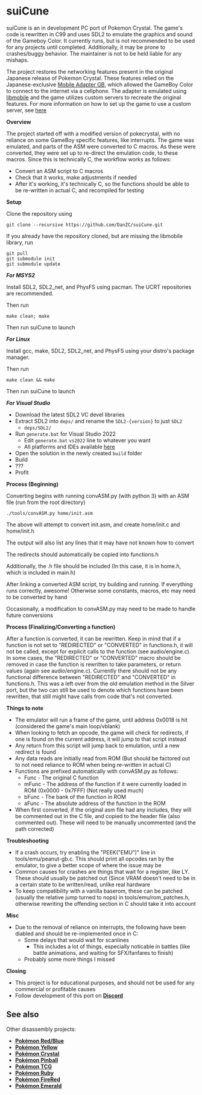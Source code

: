 # suiCune

suiCune is an in development PC port of Pokemon Crystal. The game's code is rewritten in C99 and uses SDL2 to emulate the graphics and sound of the Gameboy Color. It currently runs, but is not recommended to be used for any projects until completed. Additionally, it may be prone to crashes/buggy behavior. The maintainer is not to be held liable for any mishaps.

The project restores the networking features present in the original Japanese release of Pokemon Crystal. These features relied on the Japanese-exclusive [Mobile Adapter GB](https://bulbapedia.bulbagarden.net/wiki/Mobile_Game_Boy_Adapter), which allowed the GameBoy Color to connect to the internet via a cellphone. The adapter is emulated using [libmobile](https://github.com/REONTeam/libmobile) and the game utilizes custom servers to recreate the original features. For more information on how to set up the game to use a custom server, see [here](./SERVER.md)


**Overview**

The project started off with a modified version of pokecrystal, with no reliance on some GameBoy specific features, like interrupts. The game was emulated, and parts of the ASM were converted to C macros. As these were converted, they were set up to re-direct the emulation code, to these macros. Since this is technically C, the workflow works as follows:
- Convert an ASM script to C macros
- Check that it works, make adjustments if needed
- After it's working, it's technically C, so the functions should be able to be re-written in actual C, and recompiled for testing


**Setup**

Clone the repository using

    git clone --recursive https://github.com/DanZC/suiCune.git

If you already have the repository cloned, but are missing the libmobile library, run

    git pull
    git submodule init
    git submodule update

***For MSYS2***

Install SDL2, SDL2_net, and PhysFS using pacman. The UCRT repositories are recommended.

Then run

    make clean; make

Then run suiCune to launch

***For Linux***

Install gcc, make, SDL2, SDL2_net, and PhysFS using your distro's package manager.

Then run

    make clean && make

Then run suiCune to launch

***For Visual Studio***

- Download the latest SDL2 VC devel libraries
- Extract SDL2 into `deps/` and rename the `SDL2-{version}` to just `SDL2`
	- `deps/SDL2/`
- Run `generate.bat` for Visual Studio 2022
	- Edit `generate.bat` `vs2022` line to whatever you want
	- All platforms and IDEs available [here](https://premake.github.io/docs/Using-Premake/)
- Open the solution in the newly created `build` folder
- Build
- ???
- Profit


**Process (Beginning)**

Converting begins with running convASM.py (with python 3) with an ASM file (run from the root directory)

    ./tools/convASM.py home/init.asm

The above will attempt to convert init.asm, and create home/init.c and home/init.h

The output will also list any lines that it may have not known how to convert

The redirects should automatically be copied into functions.h

Additionally, the .h file should be included (In this case, it is in home.h, which is included in main.h)

After linking a converted ASM script, try building and running. If everything runs correctly, awesome! Otherwise some constants, macros, etc may need to be converted by hand

Occasionally, a modification to convASM.py may need to be made to handle future conversions


**Process (Finalizing/Converting a function)**

After a function is converted, it can be rewritten. Keep in mind that if a function is not set to "REDIRECTED" or "CONVERTED" in functions.h, it will not be called, except for explicit calls to the function (see audio/engine.c). In some cases, the "REDIRECTED" or "CONVERTED" macro should be removed in case the function is rewritten to take parameters, or return values (again see audio/engine.c). Currently there should not be any functional difference between "REDIRECTED" and "CONVERTED" in functions.h. This was a left over from the old emulation method in the Silver port, but the two can still be used to denote which functions have been rewritten, that still might have calls from code that's not converted.


**Things to note**

- The emulator will run a frame of the game, until address 0x0018 is hit (considered the game's main loop/vblank)
- When looking to fetch an opcode, the game will check for redirects, if one is found on the current address, it will jump to that script instead
- Any return from this script will jump back to emulation, until a new redirect is found
- Any data reads are initially read from ROM (But should be factored out to not need reliance to ROM when being re-written in actual C)
- Functions are prefixed automatically with convASM.py as follows:
    - Func - The original C function
    - mFunc - The address of the function if it were currently loaded in ROM (0x0000 - 0x7FFF) (Not really used much)
    - bFunc - The bank of the function in ROM
    - aFunc - The absolute address of the function in the ROM
- When first converted, if the original asm file had any includes, they will be commented out in the C file, and copied to the header file (also commented out). These will need to be manually uncommented (and the path corrected)


**Troubleshooting**

- If a crash occurs, try enabling the "PEEK("EMU")" line in tools/emu/peanut-gb.c. This should print all opcodes ran by the emulator, to give a better scope of where the issue may be
- Common causes for crashes are things that wait for a register, like LY. These should usually be patched out (Since VRAM doesn't need to be in a certain state to be written/read, unlike real hardware
- To keep compatibility with a vanilla baserom, these can be patched (usually the relative jump turned to nops) in tools/emu/rom_patches.h, otherwise rewriting the offending section in C should take it into account


**Misc**

- Due to the removal of reliance on interrupts, the following have been diabled and should be re-implemented once in C:
    - Some delays that would wait for scanlines
        - This includes a lot of things, especially noticable in battles (like battle animations, and waiting for SFX/fanfares to finish)
    - Probably some more things I missed


**Closing**

- This project is for educational purposes, and should not be used for any commercial or profitable causes
- Follow development of this port on **[Discord](https://discord.gg/29ay2SFRHm)**


## See also

Other disassembly projects:

- [**Pokémon Red/Blue**][pokered]
- [**Pokémon Yellow**][pokeyellow]
- [**Pokémon Crystal**][pokecrystal]
- [**Pokémon Pinball**][pokepinball]
- [**Pokémon TCG**][poketcg]
- [**Pokémon Ruby**][pokeruby]
- [**Pokémon FireRed**][pokefirered]
- [**Pokémon Emerald**][pokeemerald]

[pokered]: https://github.com/pret/pokered
[pokeyellow]: https://github.com/pret/pokeyellow
[pokecrystal]: https://github.com/pret/pokecrystal
[pokepinball]: https://github.com/pret/pokepinball
[poketcg]: https://github.com/pret/poketcg
[pokeruby]: https://github.com/pret/pokeruby
[pokefirered]: https://github.com/pret/pokefirered
[pokeemerald]: https://github.com/pret/pokeemerald
